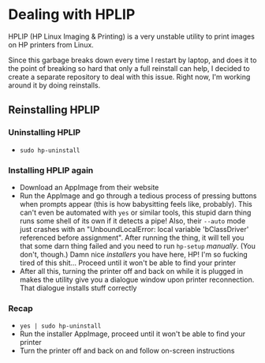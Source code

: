 # Dealing with HPLIP

HPLIP (HP Linux Imaging & Printing) is a very unstable utility to print images on HP printers from Linux.

Since this garbage breaks down every time I restart by laptop, and does it to the point of breaking so hard that only a full reinstall can help, I decided to create a separate repository to deal with this issue. Right now, I'm working around it by doing reinstalls.

## Reinstalling HPLIP

### Uninstalling HPLIP

* `sudo hp-uninstall`

### Installing HPLIP again

* Download an AppImage from their website
* Run the AppImage and go through a tedious process of pressing buttons when prompts appear (this is how babysitting feels like, probably). This can't even be automated with `yes` or similar tools, this stupid darn thing runs some shell of its own if it detects a pipe! Also, their `--auto` mode just crashes with an "UnboundLocalError: local variable 'bClassDriver' referenced before assignment". After running the thing, it will tell you that some darn thing failed and you need to run `hp-setup` *manually*. (You don't, though.) Damn nice *installers* you have here, HP! I'm so fucking tired of this shit... Proceed until it won't be able to find your printer
* After all this, turning the printer off and back on while it is plugged in makes the utility give you a dialogue window upon printer reconnection. That dialogue installs stuff correctly

### Recap

* `yes | sudo hp-uninstall`
* Run the installer AppImage, proceed until it won't be able to find your printer
* Turn the printer off and back on and follow on-screen instructions
